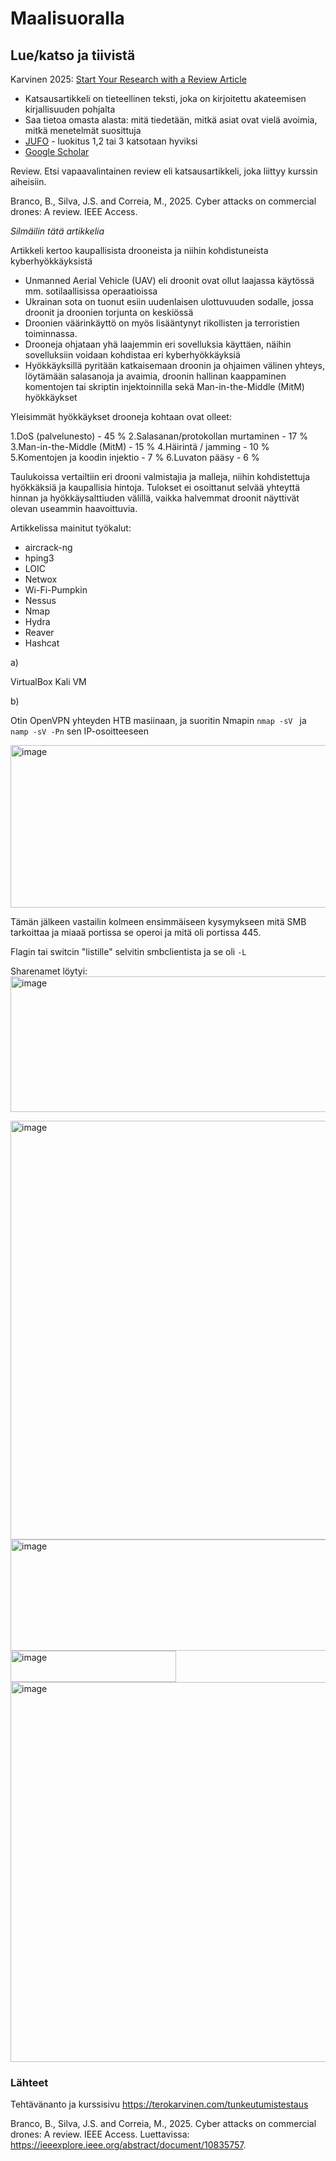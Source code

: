 # Maalisuoralla

## Lue/katso ja tiivistä

Karvinen 2025: [Start Your Research with a Review Article](https://terokarvinen.com/review-article)

- Katsausartikkeli on  tieteellinen teksti, joka on kirjoitettu akateemisen kirjallisuuden pohjalta
- Saa tietoa omasta alasta: mitä tiedetään, mitkä asiat ovat vielä avoimia, mitkä menetelmät suosittuja
-  [JUFO](https://jfp.csc.fi/jufoportaali) - luokitus 1,2 tai 3 katsotaan hyviksi
- [Google Scholar](https://scholar.google.com)

Review. Etsi vapaavalintainen review eli katsausartikkeli, joka liittyy kurssin aiheisiin.

Branco, B., Silva, J.S. and Correia, M., 2025. Cyber attacks on commercial drones: A review. IEEE Access.

*Silmäilin tätä artikkelia*

Artikkeli kertoo kaupallisista drooneista ja niihin kohdistuneista kyberhyökkäyksistä

- Unmanned Aerial Vehicle (UAV) eli droonit ovat ollut laajassa käytössä mm. sotilaallisissa operaatioissa
- Ukrainan sota on tuonut esiin uudenlaisen ulottuvuuden sodalle, jossa droonit ja droonien torjunta on keskiössä
- Droonien väärinkäyttö on myös lisääntynyt rikollisten ja terroristien toiminnassa.
- Drooneja ohjataan yhä laajemmin eri sovelluksia käyttäen, näihin sovelluksiin voidaan kohdistaa eri kyberhyökkäyksiä
- Hyökkäyksillä pyritään katkaisemaan droonin ja ohjaimen välinen yhteys, löytämään salasanoja ja avaimia, droonin hallinan kaappaminen komentojen tai skriptin injektoinnilla sekä Man-in-the-Middle (MitM) hyökkäykset

Yleisimmät hyökkäykset drooneja kohtaan ovat olleet:

1.DoS (palvelunesto) - 45 %
2.Salasanan/protokollan murtaminen - 17 %
3.Man-in-the-Middle (MitM) - 15 %
4.Häirintä / jamming - 10 %
5.Komentojen ja koodin injektio - 7 %
6.Luvaton pääsy - 6 %

Taulukoissa vertailtiin eri drooni valmistajia ja malleja, niihin kohdistettuja hyökkäksiä ja kaupallisia hintoja.
Tulokset ei osoittanut selvää yhteyttä hinnan ja hyökkäysalttiuden välillä, vaikka halvemmat droonit näyttivät olevan useammin haavoittuvia.

Artikkelissa mainitut työkalut:

- aircrack-ng
- hping3
- LOIC
- Netwox
- Wi-Fi-Pumpkin
- Nessus
- Nmap
- Hydra
- Reaver
- Hashcat

a)

VirtualBox Kali VM 

b)

Otin OpenVPN yhteyden HTB masiinaan, ja suoritin Nmapin ```nmap -sV ``` ja ```namp -sV -Pn```  sen IP-osoitteeseen

<img width="786" height="260" alt="image" src="https://github.com/user-attachments/assets/1dbed7cc-e7aa-4567-a161-c127f2868b80" />


Tämän jälkeen vastailin kolmeen ensimmäiseen kysymykseen mitä SMB tarkoittaa ja miaaä portissa se operoi ja mitä oli portissa 445.

Flagin tai switcin "listille" selvitin smbclientista ja se oli ```-L```

Sharenamet löytyi:
<img width="722" height="217" alt="image" src="https://github.com/user-attachments/assets/06073d75-faca-4438-994d-2534c8372bd0" />

<img width="847" height="670" alt="image" src="https://github.com/user-attachments/assets/e8ee36cb-5639-4f63-a653-07dbd1f73fe7" />

<img width="702" height="178" alt="image" src="https://github.com/user-attachments/assets/d1bed64c-d2eb-4770-afdf-9f207df68e29" />

<img width="265" height="50" alt="image" src="https://github.com/user-attachments/assets/03e27ae1-77a8-4511-be6d-653d23f37cce" />

<img width="691" height="608" alt="image" src="https://github.com/user-attachments/assets/8e133f75-36e7-47b5-bd7e-9c7813a98442" />







### Lähteet

Tehtävänanto ja kurssisivu https://terokarvinen.com/tunkeutumistestaus

Branco, B., Silva, J.S. and Correia, M., 2025. Cyber attacks on commercial drones: A review. IEEE Access. Luettavissa: https://ieeexplore.ieee.org/abstract/document/10835757.
